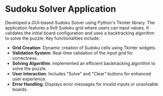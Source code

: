 # Sudoku Solver Application

Developed a GUI-based Sudoku Solver using Python's Tkinter library. The application features a 9x9 Sudoku grid where users can input values. It validates the initial board configuration and uses a backtracking algorithm to solve the puzzle. Key functionalities include:

- **Grid Creation**: Dynamic creation of Sudoku cells using Tkinter widgets.
- **Validation System**: Real-time validation of the input grid for correctness.
- **Solving Algorithm**: Implemented an efficient backtracking algorithm to solve the puzzle.
- **User Interaction**: Includes "Solve" and "Clear" buttons for enhanced user experience.
- **Error Handling**: Displays error messages for invalid inputs or unsolvable boards.
